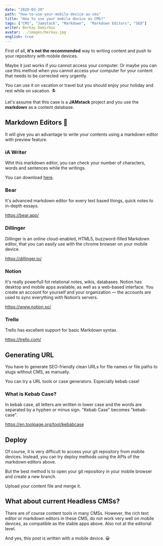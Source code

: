 ```yaml
---
date: "2020-03-29"
path: "how-to-use-your-mobile-device-as-cms"
title: "How to use your mobile device as CMS?"
tags: ["CMS", "Jamstack", "Markdown",  "Markdown Editors", "SEO"]
writer: Berkay Demirbas
avatar: ../images/berkay.jpg
english: true
---
```


First of all, **it's not the recommended** way to writing content and push to your repository with mobile devices.

Maybe it just works if you cannot access your computer. Or maybe you can use this method when you cannot access your computer for your content that needs to be corrected very urgently.

You can use it on vacation or travel but you should enjoy your holiday and rest while on vacation. 🏝

Let's assume that this case is a **JAMstack** project and you use the **markdown** as a content database.


## Markdown Editors 📝

It will give you an advantage to write your contents using a markdown editor with preview feature.

### iA Writer
Whit this markdown editor, you can check your number of characters, words and sentences while the writings.

You can download [here](https://ia.net/downloads).


### Bear
It's advanced markdown editor for every text based things, quick notes to in-depth essays.

https://bear.app/

### Dillinger

Dillinger is an online cloud-enabled, HTML5, buzzword-filled Markdown editor, that you can easily use with the chrome browser on your mobile device. 

https://dillinger.io/

### Notion
It's really powerfull fot relational notes, wikis, databases. Notion has desktop and mobile apps available, as well as a web-based interface. You create an account for yourself and your organization — the accounts are used to sync everything with Notion’s servers.

https://www.notion.so/

### Trello
Trello has excellent support for basic Markdown syntax. 

https://trello.com/

## Generating URL

You have to generate SEO-friendly clean URLs for file names or file paths to slugs without CMS, as manually.

You can try a URL tools or case generators. Especially kebab case!

### What is Kebab Case?
In kebab case, all letters are written in lower case and the words are separated by a hyphen or minus sign. "Kebab Case" becomes "kebab-case".

https://en.toolpage.org/tool/kebabcase

## Deploy

Of course, it is very difficult to access your git repository from mobile devices. Instead, you can try deploy methods using the APIs of the markdown editors above.

But the best method is to open your git repository in your mobile browser and create a new branch. 

Upload your content file and merge it.

## What about current Headless CMSs?

There are of course content tools in many CMSs. However, the rich text editor or markdown editors in these CMS, do not work very well on mobile devices, as compatible as the stable apps above. Also not at the editorial level.

And yes, this post is written with a mobile device. 😀





